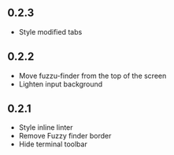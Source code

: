 ## 0.2.3
* Style modified tabs
## 0.2.2
* Move fuzzu-finder from the top of the screen
* Lighten input background
## 0.2.1
* Style inline linter
* Remove Fuzzy finder border
* Hide terminal toolbar

